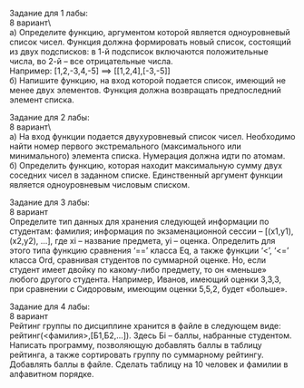 Задание для 1 лабы:  
8 вариант\    	
а) Определите функцию, аргументом которой является одноуровневый список чисел. Функция должна формировать новый список, состоящий из двух подсписков: в 1-й подсписок включаются положительные числа, во 2-й – все отрицательные числа.   
Например: [1,2,-3,4,-5] ==> [[1,2,4],[-3,-5]]   
б) Напишите функцию, на вход которой подается список, имеющий не менее двух элементов. Функция должна возвращать предпоследний элемент списка.  

Задание для 2 лабы:  
8 вариант\   	
а) На вход функции подается двухуровневый список чисел. Необходимо найти номер первого экстремального (максимального или минимального) элемента списка. Нумерация должна идти по атомам.  
б) Определить функцию, которая находит максимальную сумму двух соседних чисел в заданном списке. Единственный аргумент функции является одноуровневым числовым списком.  

Задание для 3 лабы:\
8 вариант\
Определите тип данных для хранения следующей информации по студентам: фамилия; информация по экзаменационной сессии – [(x1,y1), (x2,y2), …], где xi – название предмета, yi – оценка. Определить для этого типа функцию сравнения ‘==’ класса Eq, а также функции ‘<’, ‘<=’  класса Ord, сравнивая студентов по суммарной оценке. Но, если студент имеет двойку по какому-либо предмету, то он «меньше» любого другого студента. Например, Иванов, имеющий оценки 3,3,3, при сравнении с Сидоровым, имеющим оценки 5,5,2, будет «больше».  

Задание для 4 лабы:  
8 вариант\
Рейтинг группы по дисциплине хранится в файле в следующем виде: рейтинг(<фамилия>,[Б1,Б2,…]). Здесь Бi – баллы, набранные студентом. Написать программу, позволяющую добавлять баллы в таблицу рейтинга, а также сортировать группу по суммарному рейтингу.  
Добавлять баллы в файле. Сделать таблицу на 10 человек и фамилии в алфавитном порядке.
